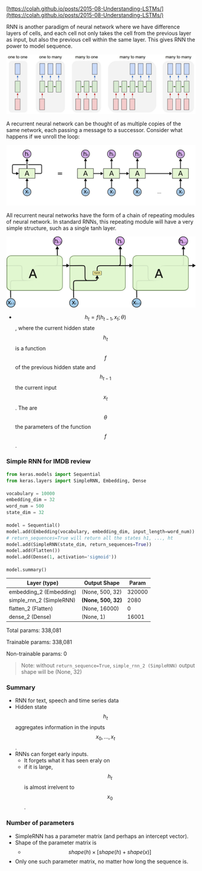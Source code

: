 [https://colah.github.io/posts/2015-08-Understanding-LSTMs/](https://colah.github.io/posts/2015-08-Understanding-LSTMs/)

RNN is another paradigm of neural network where we have difference layers of cells, and each cell not only takes the cell from the previous layer as input, but also the previous cell within the same layer. This gives RNN the power to model sequence.

![RNN](../.gitbook/assets/rnn.jpeg)

A recurrent neural network can be thought of as multiple copies of the same network, each passing a message to a successor. Consider what happens if we unroll the loop:

![An unrolled recurrent neural network.](../.gitbook/assets/rnn1.png)

All recurrent neural networks have the form of a chain of repeating modules of neural network. In standard RNNs, this repeating module will have a very simple structure, such as a single tanh layer.

![](../.gitbook/assets/rnn-2.png)

- $$h_{t} = f(h_{t-1}, x_{t}; \theta)$$, where the current hidden state $$h_{t}$$ is a function $$f$$ of the previous hidden state and $$h_{t - 1}$$ the current input $$x_{t}$$. The are $$\theta$$ the parameters of the function $$f$$.

### Simple RNN for IMDB review

```python
from keras.models import Sequential
from keras.layers import SimpleRNN, Embedding, Dense

vocabulary = 10000
embedding_dim = 32
word_num = 500
state_dim = 32

model = Sequential()
model.add(Embedding(vocabulary, embedding_dim, input_length=word_num))
# return_sequences=True will return all the states h1, ..., ht
model.add(SimpleRNN(state_dim, return_sequences=True))
model.add(Flatten())
model.add(Dense(1, activation='sigmoid'))

model.summary()
```

| Layer (type)             | Output Shape        | Param  |
| ------------------------ | ------------------- | ------ |
| embedding_2 (Embedding)  | (None, 500, 32)     | 320000 |
| simple_rnn_2 (SimpleRNN) | **(None, 500, 32)** | 2080   |
| flatten_2 (Flatten)      | (None, 16000)       | 0      |
| dense_2 (Dense)          | (None, 1)           | 16001  |

Total params: 338,081

Trainable params: 338,081

Non-trainable params: 0

> Note: without `return_sequence=True`, `simple_rnn_2 (SimpleRNN)` output shape will be (None, 32)

### Summary

- RNN for text, speech and time series data
- Hidden state $$h_t$$ aggregates information in the inputs $$x_0,...,x_t$$.
- RNNs can forget early inputs.
  - It forgets what it has seen eraly on
  - if it is large, $$h_t$$ is almost irrelvent to $$x_0$$.

### Number of parameters

- SimpleRNN has a parameter matrix (and perhaps an intercept vector).
- Shape of the parameter matrix is
  - $$ shape(h) \times [shape(h)+shape(x)]$$
- Only one such parameter matrix, no matter how long the sequence is.
